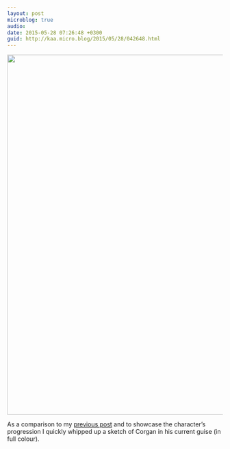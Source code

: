 ```yaml
---
layout: post
microblog: true
audio: 
date: 2015-05-28 07:26:48 +0300
guid: http://kaa.micro.blog/2015/05/28/042648.html
---
```

<img src="https://micro.kaa.bz/uploads/2018/2f53d31e41.jpg" alt="" width="840" height="840" class="alignnone size-full wp-image-201" />

As a comparison to my <a href="http://procssr.tumblr.com/post/119905795087/moon-racket-character-study-corgan-continuing">previous post</a> and to showcase the character’s progression I quickly whipped up a sketch of Corgan in his current guise (in full colour).
